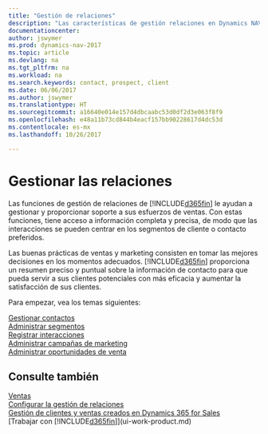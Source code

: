 ```yaml
---
title: "Gestión de relaciones"
description: "Las características de gestión relaciones en Dynamics NAV admiten las acciones de ventas y le permiten acceder a la información sobre contactos y clientes potenciales para que pueda atender a los clientes de forma eficaz."
documentationcenter: 
author: jswymer
ms.prod: dynamics-nav-2017
ms.topic: article
ms.devlang: na
ms.tgt_pltfrm: na
ms.workload: na
ms.search.keywords: contact, prospect, client
ms.date: 06/06/2017
ms.author: jswymer
ms.translationtype: HT
ms.sourcegitcommit: a16640e014e157d4dbcaabc53d0df2d3e063f8f9
ms.openlocfilehash: e48a11b73cd844b4eacf157bb90228617d4dc53d
ms.contentlocale: es-mx
ms.lasthandoff: 10/26/2017

---
```

# <a name="managing-relationships"></a>Gestionar las relaciones
Las funciones de gestión de relaciones de [!INCLUDE[d365fin](includes/d365fin_md.md)] le ayudan a gestionar y proporcionar soporte a sus esfuerzos de ventas. Con estas funciones, tiene acceso a información completa y precisa, de modo que las interacciones se pueden centrar en los segmentos de cliente o contacto preferidos.

Las buenas prácticas de ventas y marketing consisten en tomar las mejores decisiones en los momentos adecuados. [!INCLUDE[d365fin](includes/d365fin_md.md)] proporciona un resumen preciso y puntual sobre la información de contacto para que pueda servir a sus clientes potenciales con más eficacia y aumentar la satisfacción de sus clientes.

Para empezar, vea los temas siguientes:

[Gestionar contactos](marketing-contacts.md)  
[Administrar segmentos](marketing-segments.md)  
[Registrar interacciones](marketing-interactions.md)  
[Administrar campañas de marketing](marketing-campaigns.md)  
[Administrar oportunidades de venta](marketing-manage-sales-opportunities.md)

## <a name="see-also"></a>Consulte también
[Ventas](sales-manage-sales.md)  
[Configurar la gestión de relaciones](marketing-setup-marketing.md)  
[Gestión de clientes y ventas creados en Dynamics 365 for Sales](marketing-integrate-dynamicscrm.md)  
[Trabajar con [!INCLUDE[d365fin](includes/d365fin_md.md)]](ui-work-product.md)  

